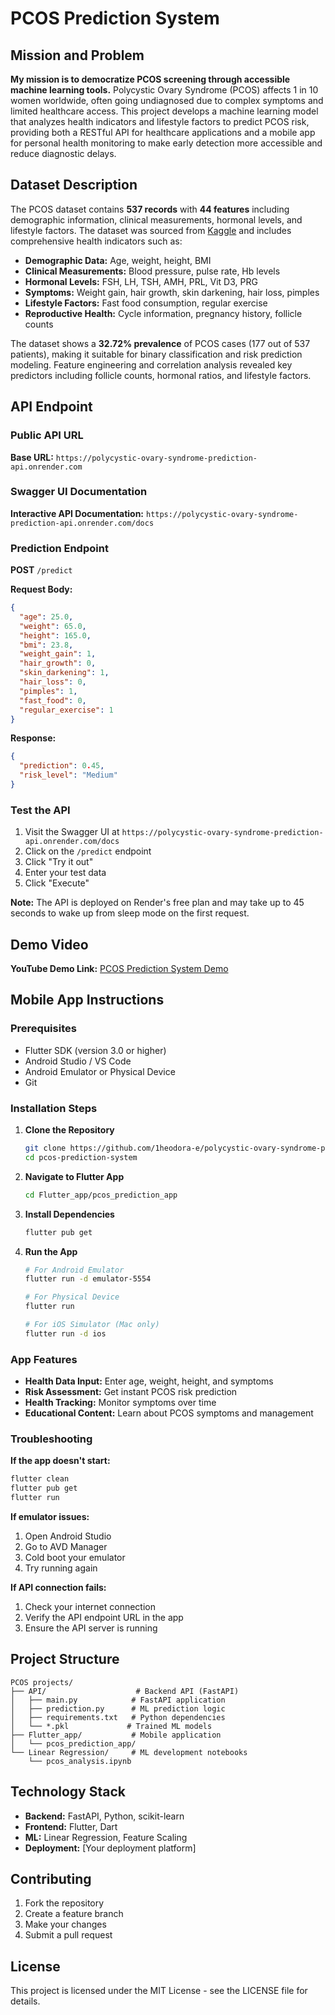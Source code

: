 # PCOS Prediction System

## Mission and Problem

**My mission is to democratize PCOS screening through accessible machine learning tools.** Polycystic Ovary Syndrome (PCOS) affects 1 in 10 women worldwide, often going undiagnosed due to complex symptoms and limited healthcare access. This project develops a machine learning model that analyzes health indicators and lifestyle factors to predict PCOS risk, providing both a RESTful API for healthcare applications and a mobile app for personal health monitoring to make early detection more accessible and reduce diagnostic delays.

## Dataset Description

The PCOS dataset contains **537 records** with **44 features** including demographic information, clinical measurements, hormonal levels, and lifestyle factors. The dataset was sourced from [Kaggle](https://www.kaggle.com/datasets/prasoonkottarathil/polycystic-ovary-syndrome-pcos) and includes comprehensive health indicators such as:

- **Demographic Data:** Age, weight, height, BMI
- **Clinical Measurements:** Blood pressure, pulse rate, Hb levels
- **Hormonal Levels:** FSH, LH, TSH, AMH, PRL, Vit D3, PRG
- **Symptoms:** Weight gain, hair growth, skin darkening, hair loss, pimples
- **Lifestyle Factors:** Fast food consumption, regular exercise
- **Reproductive Health:** Cycle information, pregnancy history, follicle counts

The dataset shows a **32.72% prevalence** of PCOS cases (177 out of 537 patients), making it suitable for binary classification and risk prediction modeling. Feature engineering and correlation analysis revealed key predictors including follicle counts, hormonal ratios, and lifestyle factors.

## API Endpoint


### Public API URL
**Base URL:** `https://polycystic-ovary-syndrome-prediction-api.onrender.com`

### Swagger UI Documentation
**Interactive API Documentation:** `https://polycystic-ovary-syndrome-prediction-api.onrender.com/docs`

### Prediction Endpoint
**POST** `/predict`

**Request Body:**
```json
{
  "age": 25.0,
  "weight": 65.0,
  "height": 165.0,
  "bmi": 23.8,
  "weight_gain": 1,
  "hair_growth": 0,
  "skin_darkening": 1,
  "hair_loss": 0,
  "pimples": 1,
  "fast_food": 0,
  "regular_exercise": 1
}
```

**Response:**
```json
{
  "prediction": 0.45,
  "risk_level": "Medium"
}
```

### Test the API
1. Visit the Swagger UI at `https://polycystic-ovary-syndrome-prediction-api.onrender.com/docs`
2. Click on the `/predict` endpoint
3. Click "Try it out"
4. Enter your test data
5. Click "Execute"

**Note:** The API is deployed on Render's free plan and may take up to 45 seconds to wake up from sleep mode on the first request.

## Demo Video

**YouTube Demo Link:** [PCOS Prediction System Demo](https://youtu.be/rBXzS6kocEo)



## Mobile App Instructions

### Prerequisites
- Flutter SDK (version 3.0 or higher)
- Android Studio / VS Code
- Android Emulator or Physical Device
- Git

### Installation Steps

1. **Clone the Repository**
   ```bash
   git clone https://github.com/1heodora-e/polycystic-ovary-syndrome-prediction-api.git
   cd pcos-prediction-system
   ```

2. **Navigate to Flutter App**
   ```bash
   cd Flutter_app/pcos_prediction_app
   ```

3. **Install Dependencies**
   ```bash
   flutter pub get
   ```

4. **Run the App**
   ```bash
   # For Android Emulator
   flutter run -d emulator-5554
   
   # For Physical Device
   flutter run
   
   # For iOS Simulator (Mac only)
   flutter run -d ios
   ```

### App Features
- **Health Data Input:** Enter age, weight, height, and symptoms
- **Risk Assessment:** Get instant PCOS risk prediction
- **Health Tracking:** Monitor symptoms over time
- **Educational Content:** Learn about PCOS symptoms and management

### Troubleshooting

**If the app doesn't start:**
```bash
flutter clean
flutter pub get
flutter run
```

**If emulator issues:**
1. Open Android Studio
2. Go to AVD Manager
3. Cold boot your emulator
4. Try running again

**If API connection fails:**
1. Check your internet connection
2. Verify the API endpoint URL in the app
3. Ensure the API server is running

## Project Structure

```
PCOS projects/
├── API/                    # Backend API (FastAPI)
│   ├── main.py            # FastAPI application
│   ├── prediction.py      # ML prediction logic
│   ├── requirements.txt   # Python dependencies
│   └── *.pkl             # Trained ML models
├── Flutter_app/           # Mobile application
│   └── pcos_prediction_app/
└── Linear Regression/     # ML development notebooks
    └── pcos_analysis.ipynb
```

## Technology Stack

- **Backend:** FastAPI, Python, scikit-learn
- **Frontend:** Flutter, Dart
- **ML:** Linear Regression, Feature Scaling
- **Deployment:** [Your deployment platform]

## Contributing

1. Fork the repository
2. Create a feature branch
3. Make your changes
4. Submit a pull request

## License

This project is licensed under the MIT License - see the LICENSE file for details.

